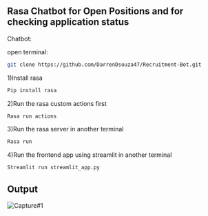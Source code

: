 ## Rasa Chatbot for Open Positions and for checking application status
Chatbot:

open terminal:
```bash
git clone https://github.com/DarrenDsouza47/Recruitment-Bot.git
```
1)Install rasa 
```bash
Pip install rasa
```
2)Run the rasa custom actions first
```bash
Rasa run actions
```
3)Run the rasa server in another terminal
```bash
Rasa run
```
4)Run the frontend app using streamlit in another terminal
```bash
Streamlit run streamlit_app.py
```
## Output
![Capture#1](https://github.com/user-attachments/assets/27f8e1fb-4649-4d05-b574-867dc9674218)
